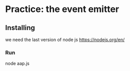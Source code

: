 # Practice: the event emitter

## Installing

we need the last version of node js
https://nodejs.org/en/

### Run

node aap.js
